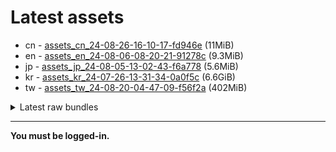 # Latest assets
- cn - [assets_cn_24-08-26-16-10-17-fd946e](https://github.com/ArknightsAssets/NewAssets/actions/runs/10575583983/artifacts/1858776426) (11MiB)
- en - [assets_en_24-08-06-08-20-21-91278c](https://github.com/ArknightsAssets/NewAssets/actions/runs/10288746036/artifacts/1786756495) (9.3MiB)
- jp - [assets_jp_24-08-05-13-02-43-f6a778](https://github.com/ArknightsAssets/NewAssets/actions/runs/10279817777/artifacts/1784370621) (5.6MiB)
- kr - [assets_kr_24-07-26-13-31-34-0a0f5c](https://github.com/ArknightsAssets/NewAssets/actions/runs/10172648887/artifacts/1758286949) (6.6GiB)
- tw - [assets_tw_24-08-20-04-47-09-f56f2a](https://github.com/ArknightsAssets/NewAssets/actions/runs/10530544058/artifacts/1848408786) (402MiB)

<details>
<summary>Latest raw bundles</summary>

- cn - [bundles_cn_24-08-26-16-10-17-fd946e](https://github.com/ArknightsAssets/NewAssets/actions/runs/10575583983/artifacts/1858776569) (9.6MiB)
- en - [bundles_en_24-08-06-08-20-21-91278c](https://github.com/ArknightsAssets/NewAssets/actions/runs/10288746036/artifacts/1786756536) (4.3MiB)
- jp - [bundles_jp_24-08-05-13-02-43-f6a778](https://github.com/ArknightsAssets/NewAssets/actions/runs/10279817777/artifacts/1784370725) (6.4MiB)
- kr - [bundles_kr_24-07-26-13-31-34-0a0f5c](https://github.com/ArknightsAssets/NewAssets/actions/runs/10172648887/artifacts/1758289956) (2.2GiB)
- tw - [bundles_tw_24-08-20-04-47-09-f56f2a](https://github.com/ArknightsAssets/NewAssets/actions/runs/10530544058/artifacts/1848409135) (137MiB)

</details>

---

**You must be logged-in.**
